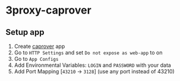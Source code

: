 # 3proxy-caprover

## Setup app

1. Create [caprover](https://caprover.com/) app
2. Go to `HTTP Settings` and set `Do not expose as web-app` to on
3. Go to `App Configs`
4. Add Environmental Variables: `LOGIN` and `PASSWORD` with your data
5. Add Port Mapping [`43210` -> `3128`] (use any port instead of 43210)
